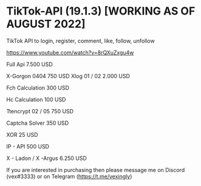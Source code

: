 # TikTok-API (19.1.3) [WORKING AS OF AUGUST 2022]
TikTok API to login, register, comment, like, follow, unfollow

https://www.youtube.com/watch?v=8rQXuZxgu4w


Full Api 7.500 USD  

X-Gorgon 0404 750 USD Xlog 01 / 02 2.000 USD

Fch Calculation 300 USD

Hc Calculation 100 USD

Ttencrypt 02 / 05 750 USD

Captcha Solver 350 USD

XOR 25 USD

IP - API 500 USD

X - Ladon / X -Argus 6.250 USD


If you are interested in purchasing then please message me on Discord (vex#3333) or on Telegram (https://t.me/vexingly)
